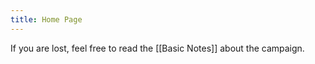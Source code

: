 ```yaml
---
title: Home Page
---
```

If you are lost, feel free to read the [[Basic Notes]] about the campaign.
